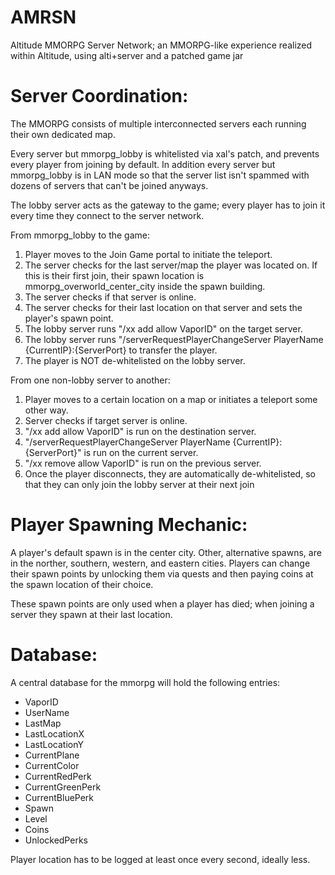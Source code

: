 # AMRSN
Altitude MMORPG Server Network; an MMORPG-like experience realized within Altitude, using alti+server and a patched game jar

# Server Coordination:
The MMORPG consists of multiple interconnected servers each running their own dedicated map.

Every server but mmorpg_lobby is whitelisted via xal's patch, and prevents every player from joining by default. In addition every server but mmorpg_lobby is in LAN mode so that the server list isn't spammed with dozens of servers that can't be joined anyways.

The lobby server acts as the gateway to the game; every player has to join it every time they connect to the server network.

From mmorpg_lobby to the game:

1. Player moves to the Join Game portal to initiate the teleport.
2. The server checks for the last server/map the player was located on. If this is their first join, their spawn location is mmorpg_overworld_center_city inside the spawn building.
3. The server checks if that server is online.
4. The server checks for their last location on that server and sets the player's spawn point.
5. The lobby server runs "/xx add allow VaporID" on the target server.
6. The lobby server runs "/serverRequestPlayerChangeServer PlayerName {CurrentIP}:{ServerPort} to transfer the player.
7. The player is NOT de-whitelisted on the lobby server.

From one non-lobby server to another:

1. Player moves to a certain location on a map or initiates a teleport some other way.
2. Server checks if target server is online.
3. "/xx add allow VaporID" is run on the destination server.
4. "/serverRequestPlayerChangeServer PlayerName {CurrentIP}:{ServerPort}" is run on the current server.
6. "/xx remove allow VaporID" is run on the previous server.
7. Once the player disconnects, they are automatically de-whitelisted, so that they can only join the lobby server at their next join

# Player Spawning Mechanic:

A player's default spawn is in the center city. Other, alternative spawns, are in the norther, southern, western, and eastern cities. Players can change their spawn points by unlocking them via quests and then paying coins at the spawn location of their choice. 

These spawn points are only used when a player has died; when joining a server they spawn at their last location.

# Database:

A central database for the mmorpg will hold the following entries:
* VaporID
* UserName
* LastMap
* LastLocationX
* LastLocationY
* CurrentPlane
* CurrentColor
* CurrentRedPerk
* CurrentGreenPerk
* CurrentBluePerk
* Spawn
* Level
* Coins
* UnlockedPerks

Player location has to be logged at least once every second, ideally less.
